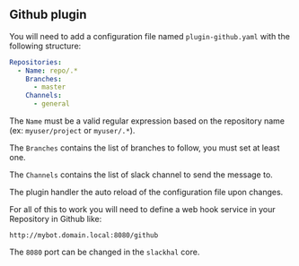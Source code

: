 ## Github plugin

You will need to add a configuration file named `plugin-github.yaml` with the following structure:

```yaml
Repositories:
  - Name: repo/.*
    Branches:
      - master
    Channels:
      - general
```

The `Name` must be a valid regular expression based on the repository name (ex: `myuser/project` or `myuser/.*`).

The `Branches` contains the list of branches to follow, you must set at least one.

The `Channels` contains the list of slack channel to send the message to.

The plugin handler the auto reload of the configuration file upon changes.

For all of this to work you will need to define a web hook service in your Repository in Github like:

```console
http://mybot.domain.local:8080/github
```

The `8080` port can be changed in the `slackhal` core.
